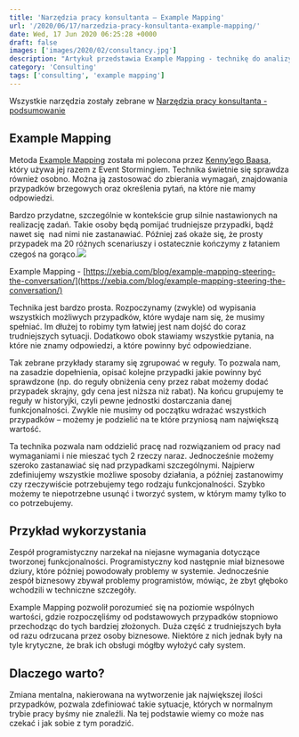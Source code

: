 ```yaml
---
title: 'Narzędzia pracy konsultanta – Example Mapping'
url: '/2020/06/17/narzedzia-pracy-konsultanta-example-mapping/'
date: Wed, 17 Jun 2020 06:25:28 +0000
draft: false
images: ['images/2020/02/consultancy.jpg']
description: "Artykuł przedstawia Example Mapping - technikę do analizy przypadków biznesowych."
category: 'Consulting'
tags: ['consulting', 'example mapping']
---
```


Wszystkie narzędzia zostały zebrane w [Narzędzia pracy konsultanta - podsumowanie](/2020/02/04/narzedzia-pracy-konsultanta-podsumowanie)

## Example Mapping

Metoda [Example Mapping](https://cucumber.io/blog/bdd/example-mapping-introduction/) została mi polecona przez [Kenny’ego Baasa](https://www.linkedin.com/in/kenny-baas/), który używa jej razem z Event Stormingiem. Technika świetnie się sprawdza również osobno. Można ją zastosować do zbierania wymagań, znajdowania przypadków brzegowych oraz określenia pytań, na które nie mamy odpowiedzi.

Bardzo przydatne, szczególnie w kontekście grup silnie nastawionych na realizację zadań. Takie osoby będą pomijać trudniejsze przypadki, bądź nawet się  nad nimi nie zastanawiać. Później zaś okaże się, że prosty przypadek ma 20 różnych scenariuszy i ostatecznie kończymy z łataniem czegoś na gorąco.[![](/images/2020/06/example-mapping.jpg)](/images/2020/06/example-mapping.jpg)

Example Mapping - [https://xebia.com/blog/example-mapping-steering-the-conversation/](https://xebia.com/blog/example-mapping-steering-the-conversation/)

Technika jest bardzo prosta. Rozpoczynamy (zwykle) od wypisania wszystkich możliwych przypadków, które wydaje nam się, że musimy spełniać. Im dłużej to robimy tym łatwiej jest nam dojść do coraz trudniejszych sytuacji. Dodatkowo obok stawiamy wszystkie pytania, na które nie znamy odpowiedzi, a które powinny być odpowiedziane.

Tak zebrane przykłady staramy się zgrupować w reguły. To pozwala nam, na zasadzie dopełnienia, opisać kolejne przypadki jakie powinny być sprawdzone (np. do reguły obniżenia ceny przez rabat możemy dodać przypadek skrajny, gdy cena jest niższa niż rabat). Na końcu grupujemy te reguły w historyjki, czyli pewne jednostki dostarczania danej funkcjonalności. Zwykle nie musimy od początku wdrażać wszystkich przypadków – możemy je podzielić na te które przyniosą nam największą wartość.

Ta technika pozwala nam oddzielić pracę nad rozwiązaniem od pracy nad wymaganiami i nie mieszać tych 2 rzeczy naraz. Jednocześnie możemy szeroko zastanawiać się nad przypadkami szczególnymi. Najpierw zdefiniujemy wszystkie możliwe sposoby działania, a później zastanowimy czy rzeczywiście potrzebujemy tego rodzaju funkcjonalności. Szybko możemy te niepotrzebne usunąć i tworzyć system, w którym mamy tylko to co potrzebujemy.

## Przykład wykorzystania

Zespół programistyczny narzekał na niejasne wymagania dotyczące tworzonej funkcjonalności. Programistyczny kod następnie miał biznesowe dziury, które później powodowały problemy w systemie. Jednocześnie zespół biznesowy zbywał problemy programistów, mówiąc, że zbyt głęboko wchodzili w techniczne szczegóły.

Example Mapping pozwolił porozumieć się na poziomie wspólnych wartości, gdzie rozpoczęliśmy od podstawowych przypadków stopniowo przechodząc do tych bardziej złożonych. Duża część z trudniejszych była od razu odrzucana przez osoby biznesowe. Niektóre z nich jednak były na tyle krytyczne, że brak ich obsługi mógłby wyłożyć cały system.

## Dlaczego warto?

Zmiana mentalna, nakierowana na wytworzenie jak największej ilości przypadków, pozwala zdefiniować takie sytuacje, których w normalnym trybie pracy byśmy nie znaleźli. Na tej podstawie wiemy co może nas czekać i jak sobie z tym poradzić.